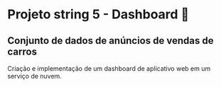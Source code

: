 # Projeto string 5 - Dashboard 📝

## Conjunto de dados de anúncios de vendas de carros<br>
Criação e implementação de um dashboard de aplicativo web em um serviço de nuvem.
